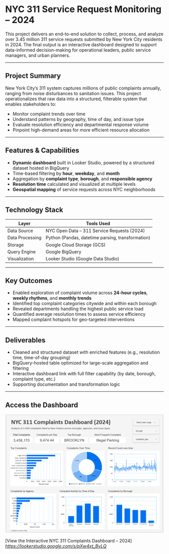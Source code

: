 # NYC 311 Service Request Monitoring – 2024

This project delivers an end-to-end solution to collect, process, and analyze over 3.45 million 311 service requests submitted by New York City residents in 2024. The final output is an interactive dashboard designed to support data-informed decision-making for operational leaders, public service managers, and urban planners.

---

## Project Summary

New York City’s 311 system captures millions of public complaints annually, ranging from noise disturbances to sanitation issues. This project operationalizes that raw data into a structured, filterable system that enables stakeholders to:

- Monitor complaint trends over time
- Understand patterns by geography, time of day, and issue type
- Evaluate resolution efficiency and departmental response volume
- Pinpoint high-demand areas for more efficient resource allocation

---

## Features & Capabilities

- **Dynamic dashboard** built in Looker Studio, powered by a structured dataset hosted in BigQuery
- Time-based filtering by **hour**, **weekday**, and **month**
- Aggregation by **complaint type**, **borough**, and **responsible agency**
- **Resolution time** calculated and visualized at multiple levels
- **Geospatial mapping** of service requests across NYC neighborhoods

---

## Technology Stack

| Layer              | Tools Used                                           |
|-------------------|------------------------------------------------------|
| Data Source        | NYC Open Data – 311 Service Requests (2024)         |
| Data Processing    | Python (Pandas, datetime parsing, transformation)   |
| Storage            | Google Cloud Storage (GCS)                          |
| Query Engine       | Google BigQuery                                     |
| Visualization      | Looker Studio (Google Data Studio)                 |

---

## Key Outcomes

- Enabled exploration of complaint volume across **24-hour cycles**, **weekly rhythms**, and **monthly trends**
- Identified top complaint categories citywide and within each borough
- Revealed departments handling the highest public service load
- Quantified average resolution times to assess service efficiency
- Mapped complaint hotspots for geo-targeted interventions

---

## Deliverables

- Cleaned and structured dataset with enriched features (e.g., resolution time, time-of-day grouping)
- BigQuery-hosted table optimized for large-scale aggregation and filtering
- Interactive dashboard link with full filter capability (by date, borough, complaint type, etc.)
- Supporting documentation and transformation logic

---

## Access the Dashboard
![NYC 311 Dashboard Preview](dashboard_preview.png)

[View the Interactive NYC 311 Complaints Dashboard – 2024] *https://lookerstudio.google.com/s/pXw4xt_BvLQ*

